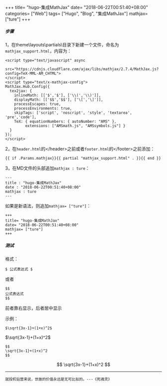+++
title= "hugo-集成MathJax"
date= "2018-06-22T00:51:40+08:00"
categories= ["Web"]
tags= ["Hugo", "Blog", "集成MathJax"]
mathjax= ["ture"]
+++

##### 步骤

1，在theme\layouts\partials\目录下新建一个文件，命名为 `mathjax_support.html`，内容为：

	<script type="text/javascript" async
	  src="https://cdnjs.cloudflare.com/ajax/libs/mathjax/2.7.4/MathJax.js?config=TeX-MML-AM_CHTML">
	</script>
	<script type="text/x-mathjax-config">
	MathJax.Hub.Config({
	  tex2jax: {
		inlineMath: [['$','$'], ['\\(','\\)']],
		displayMath: [['$$','$$'], ['\[','\]']],
		processEscapes: true,
		processEnvironments: true,
		skipTags: ['script', 'noscript', 'style', 'textarea', 'pre','code'],
		TeX: { equationNumbers: { autoNumber: "AMS" },
			 extensions: ["AMSmath.js", "AMSsymbols.js"] }
	  }
	});
	</script>
	
2，在`header.html`的\</header>之前或者`footer.html`的\</footer>之前添加：

	{{ if .Params.mathjax}}{{ partial "mathjax_support.html" . }}{{ end }}
	
3，在MD文件的头部追加`mathjax : ture`：

	---
	title : "hugo-集成MathJax"
	date : "2018-06-22T00:51:40+08:00"
	mathjax : ture
	---
	
如果是新语法，则追加`mathjax= ["ture"]`：

	+++
	title= "hugo-集成MathJax"
	date= "2018-06-22T00:51:40+08:00"
	mathjax= ["ture"]
	+++

##### 测试

格式：

	$ 公式表达式 $
	
或者

	$$ 
	公式表达式 
	$$
	
前者靠右显示，后者居中显示


示例：

	$\sqrt{3x-1}+(1+x)^2$
	
$\sqrt{3x-1}+(1+x)^2$
	

	$$
	\sqrt{3x-1}+(1+x)^2
	$$

$$
\sqrt{3x-1}+(1+x)^2
$$
	
	
***
`就投机钻营来说，世故的价值永远是无可比拟的。---《死魂灵》`